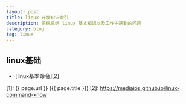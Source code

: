 ```yaml
---
layout: post
title: linux 开发知识索引
description: 系统总结 linux 基本知识以及工作中遇到的问题
category: blog
tag: linux
---
```



## linux基础

- [linux基本命令][2]



[Mediaios]: https://mediaios.github.io "Mediaios"
[1]: {{ page.url }} ({{ page.title }})
[2]: https://mediaios.github.io/linux-command-know
